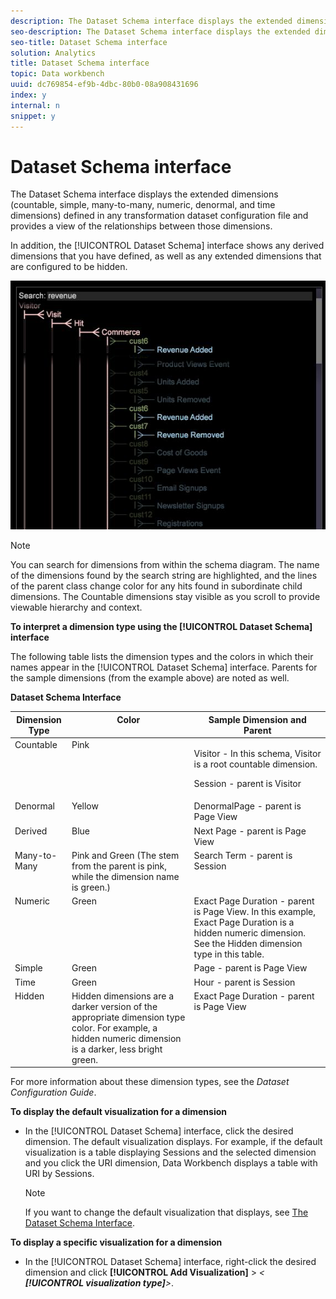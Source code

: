 ```yaml
---
description: The Dataset Schema interface displays the extended dimensions (countable, simple, many-to-many, numeric, denormal, and time dimensions) defined in any transformation dataset configuration file and provides a view of the relationships between those dimensions.
seo-description: The Dataset Schema interface displays the extended dimensions (countable, simple, many-to-many, numeric, denormal, and time dimensions) defined in any transformation dataset configuration file and provides a view of the relationships between those dimensions.
seo-title: Dataset Schema interface
solution: Analytics
title: Dataset Schema interface
topic: Data workbench
uuid: dc769854-ef9b-4dbc-80b0-08a908431696
index: y
internal: n
snippet: y
---
```


# Dataset Schema interface

The Dataset Schema interface displays the extended dimensions (countable, simple, many-to-many, numeric, denormal, and time dimensions) defined in any transformation dataset configuration file and provides a view of the relationships between those dimensions.

 In addition, the [!UICONTROL Dataset Schema] interface shows any derived dimensions that you have defined, as well as any extended dimensions that are configured to be hidden.

![](assets/vis_DatasetSchema_Example2.png)

>[!NOTE]
>
>You can search for dimensions from within the schema diagram. The name of the dimensions found by the search string are highlighted, and the lines of the parent class change color for any hits found in subordinate child dimensions. The Countable dimensions stay visible as you scroll to provide viewable hierarchy and context.

**To interpret a dimension type using the [!UICONTROL Dataset Schema] interface**

The following table lists the dimension types and the colors in which their names appear in the [!UICONTROL Dataset Schema] interface. Parents for the sample dimensions (from the example above) are noted as well.

<table id="table_CF888522626E49A4A10D87085CAB5CC1"> 
 <desc> 
  <b> <span class="wintitle"> Dataset Schema</span> Interface </b> 
 </desc> 
 <thead> 
  <tr valign="top"> 
   <th colname="col1" class="entry"> Dimension Type </th> 
   <th colname="col2" class="entry"> Color </th> 
   <th colname="col3" class="entry"> Sample Dimension and Parent </th> 
  </tr> 
 </thead>
 <tbody> 
  <tr valign="top"> 
   <td colname="col1"> Countable </td> 
   <td colname="col2"> Pink </td> 
   <td colname="col3"> <p>Visitor - In this schema, Visitor is a root countable dimension. </p> <p>Session - parent is Visitor </p> </td> 
  </tr> 
  <tr valign="top"> 
   <td colname="col1"> Denormal </td> 
   <td colname="col2"> Yellow </td> 
   <td colname="col3"> DenormalPage - parent is Page View </td> 
  </tr> 
  <tr valign="top"> 
   <td colname="col1"> Derived </td> 
   <td colname="col2"> Blue </td> 
   <td colname="col3"> Next Page - parent is Page View </td> 
  </tr> 
  <tr valign="top"> 
   <td colname="col1"> Many-to-Many </td> 
   <td colname="col2"> Pink and Green (The stem from the parent is pink, while the dimension name is green.) </td> 
   <td colname="col3"> Search Term - parent is Session </td> 
  </tr> 
  <tr valign="top"> 
   <td colname="col1"> Numeric </td> 
   <td colname="col2"> Green </td> 
   <td colname="col3"> Exact Page Duration - parent is Page View. In this example, Exact Page Duration is a hidden numeric dimension. See the Hidden dimension type in this table. </td> 
  </tr> 
  <tr valign="top"> 
   <td colname="col1"> Simple </td> 
   <td colname="col2"> Green </td> 
   <td colname="col3"> Page - parent is Page View </td> 
  </tr> 
  <tr valign="top"> 
   <td colname="col1"> Time </td> 
   <td colname="col2"> Green </td> 
   <td colname="col3"> Hour - parent is Session </td> 
  </tr> 
  <tr valign="top"> 
   <td colname="col1"> Hidden </td> 
   <td colname="col2"> Hidden dimensions are a darker version of the appropriate dimension type color. For example, a hidden numeric dimension is a darker, less bright green. </td> 
   <td colname="col3"> Exact Page Duration - parent is Page View </td> 
  </tr> 
 </tbody> 
</table>

For more information about these dimension types, see the *Dataset Configuration Guide*.

**To display the default visualization for a dimension**

* In the [!UICONTROL Dataset Schema] interface, click the desired dimension. The default visualization displays. For example, if the default visualization is a table displaying Sessions and the selected dimension and you click the URI dimension, Data Workbench displays a table with URI by Sessions.

  >[!NOTE]
  >
  >If you want to change the default visualization that displays, see [The Dataset Schema Interface](../c_admin_intrf/c_dtst_sch_intrf.md#concept_E147B3A5B542453CA2B121E1C85BB175).

**To display a specific visualization for a dimension**

* In the [!UICONTROL Dataset Schema] interface, right-click the desired dimension and click **[!UICONTROL Add Visualization]** > *< **[!UICONTROL visualization type]**>*.

